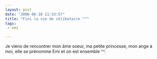 ```yaml
---
layout: post
date: "2006-06-10 11:33:57"
title: "Fini la vie de célibataire ^^"
tags:
 - emi

---
```


Je viens de rencontrer mon âme soeur, ma petite princesse, mon ange à moi, elle se prénomme Emi et on est ensemble ^^.
